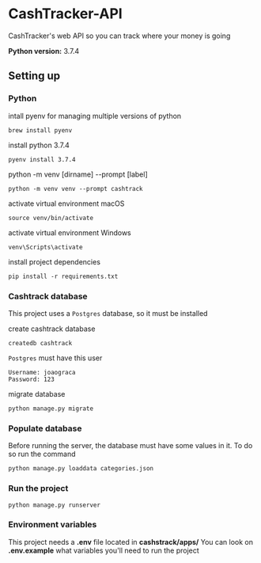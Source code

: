 # CashTracker-API
CashTracker's web API so you can track where your money is going

__Python version:__ 3.7.4

## Setting up

### Python
intall pyenv for managing multiple versions of python

    brew install pyenv

install python 3.7.4

    pyenv install 3.7.4

python -m venv [dirname] --prompt [label]

    python -m venv venv --prompt cashtrack

activate virtual environment macOS

    source venv/bin/activate

activate virtual environment Windows

    venv\Scripts\activate

install project dependencies

    pip install -r requirements.txt

### Cashtrack database
This project uses a `Postgres` database, so it must be installed

create cashtrack database

    createdb cashtrack

`Postgres` must have this user
```
Username: joaograca
Password: 123
```

migrate database

    python manage.py migrate

### Populate database
Before running the server, the database must have some values in it. To do so run the command 
```
python manage.py loaddata categories.json
```

### Run the project
    python manage.py runserver

### Environment variables
This project needs a **.env** file located in **cashstrack/apps/**
You can look on **.env.example** what variables you'll need to run the project
